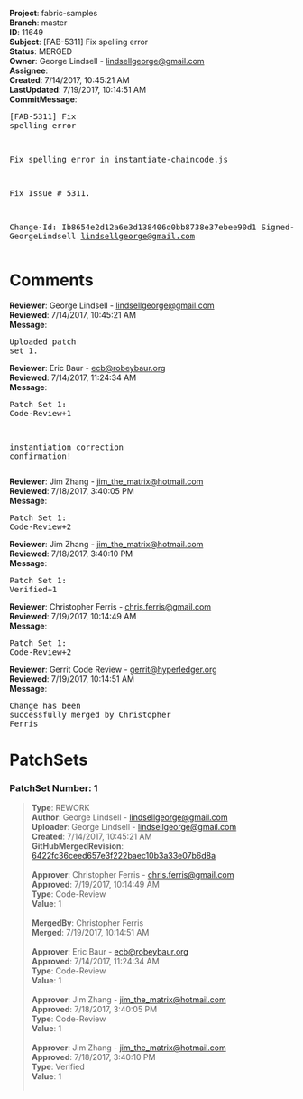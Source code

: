 <strong>Project</strong>: fabric-samples<br><strong>Branch</strong>: master<br><strong>ID</strong>: 11649<br><strong>Subject</strong>: [FAB-5311] Fix spelling error<br><strong>Status</strong>: MERGED<br><strong>Owner</strong>: George Lindsell - lindsellgeorge@gmail.com<br><strong>Assignee</strong>:<br><strong>Created</strong>: 7/14/2017, 10:45:21 AM<br><strong>LastUpdated</strong>: 7/19/2017, 10:14:51 AM<br><strong>CommitMessage</strong>:<br><pre>[FAB-5311] Fix spelling error

Fix spelling error in instantiate-chaincode.js

Fix Issue # 5311.

Change-Id: Ib8654e2d12a6e3d138406d0bb8738e37ebee90d1
Signed-off-by: GeorgeLindsell <lindsellgeorge@gmail.com>
</pre><h1>Comments</h1><strong>Reviewer</strong>: George Lindsell - lindsellgeorge@gmail.com<br><strong>Reviewed</strong>: 7/14/2017, 10:45:21 AM<br><strong>Message</strong>: <pre>Uploaded patch set 1.</pre><strong>Reviewer</strong>: Eric Baur - ecb@robeybaur.org<br><strong>Reviewed</strong>: 7/14/2017, 11:24:34 AM<br><strong>Message</strong>: <pre>Patch Set 1: Code-Review+1

instantiation correction confirmation!</pre><strong>Reviewer</strong>: Jim Zhang - jim_the_matrix@hotmail.com<br><strong>Reviewed</strong>: 7/18/2017, 3:40:05 PM<br><strong>Message</strong>: <pre>Patch Set 1: Code-Review+2</pre><strong>Reviewer</strong>: Jim Zhang - jim_the_matrix@hotmail.com<br><strong>Reviewed</strong>: 7/18/2017, 3:40:10 PM<br><strong>Message</strong>: <pre>Patch Set 1: Verified+1</pre><strong>Reviewer</strong>: Christopher Ferris - chris.ferris@gmail.com<br><strong>Reviewed</strong>: 7/19/2017, 10:14:49 AM<br><strong>Message</strong>: <pre>Patch Set 1: Code-Review+2</pre><strong>Reviewer</strong>: Gerrit Code Review - gerrit@hyperledger.org<br><strong>Reviewed</strong>: 7/19/2017, 10:14:51 AM<br><strong>Message</strong>: <pre>Change has been successfully merged by Christopher Ferris</pre><h1>PatchSets</h1><h3>PatchSet Number: 1</h3><blockquote><strong>Type</strong>: REWORK<br><strong>Author</strong>: George Lindsell - lindsellgeorge@gmail.com<br><strong>Uploader</strong>: George Lindsell - lindsellgeorge@gmail.com<br><strong>Created</strong>: 7/14/2017, 10:45:21 AM<br><strong>GitHubMergedRevision</strong>: [6422fc36ceed657e3f222baec10b3a33e07b6d8a](https://github.com/hyperledger/fabric-samples/commit/6422fc36ceed657e3f222baec10b3a33e07b6d8a)<br><br><strong>Approver</strong>: Christopher Ferris - chris.ferris@gmail.com<br><strong>Approved</strong>: 7/19/2017, 10:14:49 AM<br><strong>Type</strong>: Code-Review<br><strong>Value</strong>: 1<br><br><strong>MergedBy</strong>: Christopher Ferris<br><strong>Merged</strong>: 7/19/2017, 10:14:51 AM<br><br><strong>Approver</strong>: Eric Baur - ecb@robeybaur.org<br><strong>Approved</strong>: 7/14/2017, 11:24:34 AM<br><strong>Type</strong>: Code-Review<br><strong>Value</strong>: 1<br><br><strong>Approver</strong>: Jim Zhang - jim_the_matrix@hotmail.com<br><strong>Approved</strong>: 7/18/2017, 3:40:05 PM<br><strong>Type</strong>: Code-Review<br><strong>Value</strong>: 1<br><br><strong>Approver</strong>: Jim Zhang - jim_the_matrix@hotmail.com<br><strong>Approved</strong>: 7/18/2017, 3:40:10 PM<br><strong>Type</strong>: Verified<br><strong>Value</strong>: 1<br><br></blockquote>